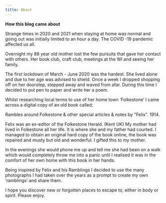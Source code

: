 ```yaml
---
title: About
---
```

**How this blog came about**

Strange times in 2020 and 2021 when staying at home was normal and going out 
was initially limited to an hour a day. The COVID -19 pandemic affected us all.

Overnight my 88 year old mother lost the few pursuits that gave her contact with others.
Her book club, craft club, meetings at the WI and seeing her family.  

The first lockdown of March - June 2020 was the hardest. She lived alone and due to 
her age was advised to shield. 
Once a week I dropped shopping off on her doorstep, stepped away and waved from afar.
During this time I decided to put pen to paper and write her a poem. 

Whilst researching local terms to use of her home town ‘Folkestone’ I came across a digital
copy of an old book called; 

Rambles around Folkestone & other special articles & notes by "Felix". 1914.

Felix was an ex-editor of the Folkestone Herald. (Kent UK)
My mother had lived in Folkestone all her life. It is where she and my father had courted.
I managed to obtain an original hard copy of the book online, the book was repaired and musty 
but old and wonderful. I gifted this to my mother.

In the evenings she would phone me up and tell me she had been 
on a walk which would completely throw me into a panic until I realised 
it was in the comfort of her own home with this book in her hands. 

Being inspired by Felix and his Ramblings I decided to use the many photographs I had
taken over the years as a prompt to create my own ‘ramblings’ and share them.

I hope you discover new or forgotten places to escape to, either in body or spirit. Please enjoy.